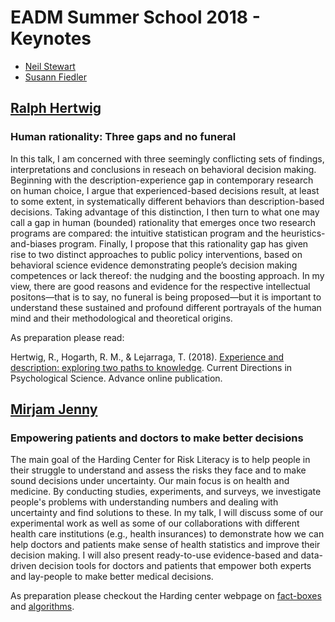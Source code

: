 # EADM Summer School 2018 - Keynotes

- [Neil Stewart](https://www.wbs.ac.uk/about/person/neil-stewart) 
- [Susann Fiedler](https://www.coll.mpg.de/team/page/susann_fiedler)

## [Ralph Hertwig](https://www.mpib-berlin.mpg.de/en/staff/ralph-hertwig) 
### Human rationality: Three gaps and no funeral 

In this talk, I am concerned with three seemingly conflicting sets of findings, interpretations and conclusions in reseach on behavioral decision making. Beginning with the description-experience gap in contemporary research on human choice, I argue that experienced-based decisions result, at least to some extent, in systematically different behaviors than description-based decisions. Taking advantage of this distinction, I then turn to what one may call a gap in human (bounded) rationality that emerges once two research programs are compared: the intuitive statistican program and the heuristics-and-biases program. Finally, I propose that this rationality gap has given rise to two distinct approaches to public policy interventions, based on behavioral science evidence demonstrating people’s decision making competences or lack thereof: the nudging and the boosting approach. In my view, there are good reasons and evidence for the respective intellectual positons—that is to say, no funeral is being proposed—but it is important to understand these sustained and profound different portrayals of the human mind and their methodological and theoretical origins.  

As preparation please read: 

Hertwig, R., Hogarth, R. M., & Lejarraga, T. (2018). [Experience and description: exploring two paths to knowledge](../3_literature/Hertwig2018.pdf). Current Directions in Psychological Science. Advance online publication.

## [Mirjam Jenny](https://www.mpib-berlin.mpg.de/en/staff/mirjam-jenny)
### Empowering patients and doctors to make better decisions

The main goal of the Harding Center for Risk Literacy is to help people in their struggle to understand and assess the risks they face and to make sound decisions under uncertainty. Our main focus is on health and medicine. By conducting studies, experiments, and surveys, we investigate people's problems with understanding numbers and dealing with uncertainty and find solutions to these. In my talk, I will discuss some of our experimental work as well as some of our collaborations with different health care institutions (e.g., health insurances) to demonstrate how we can help doctors and patients make sense of health statistics and improve their decision making. I will also present ready-to-use evidence-based and data-driven decision tools for doctors and patients that empower both experts and lay-people to make better medical decisions.

As preparation please checkout the Harding center webpage on [fact-boxes](https://www.harding-center.mpg.de/en/fact-boxes) and [algorithms](https://www.harding-center.mpg.de/en/harding-center/projects-and-collaborations/algorithms-for-clinical-use). 
